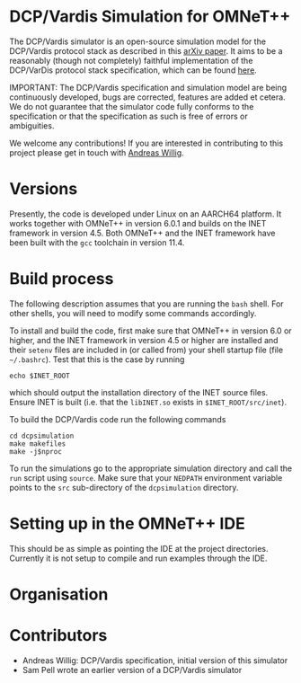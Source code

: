 
DCP/Vardis Simulation for OMNeT++
=================================

The DCP/Vardis simulator is an open-source simulation model for the
DCP/Vardis protocol stack as described in this [arXiv
paper](https://arxiv.org/abs/2404.01570). It aims to be a reasonably
(though not completely) faithful implementation of the DCP/VarDis
protocol stack specification, which can be found
[here](https://github.com/awillig/dcp-vardis.git).

IMPORTANT: The DCP/Vardis specification and simulation model are being
continuously developed, bugs are corrected, features are added et
cetera. We do not guarantee that the simulator code fully conforms to
the specification or that the specification as such is free of errors
or ambiguities.

We welcome any contributions! If you are interested in contributing to
this project please get in touch with [Andreas
Willig](mailto:andreas.willig@canterbury.ac.nz).


Versions
========

Presently, the code is developed under Linux on an AARCH64
platform. It works together with OMNeT++ in version 6.0.1 and builds
on the INET framework in version 4.5. Both OMNeT++ and the INET
framework have been built with the `gcc` toolchain in version 11.4.


Build process
=============

The following description assumes that you are running the `bash`
shell. For other shells, you will need to modify some commands
accordingly.

To install and build the code, first make sure that OMNeT++ in version
6.0 or higher, and the INET framework in version 4.5 or higher are
installed and their `setenv` files are included in (or called from)
your shell startup file (file `~/.bashrc`). Test that this is the case
by running
```shell
echo $INET_ROOT
``` 
which should output the installation directory of
the INET source files.  Ensure INET is built (i.e. that the
`libINET.so` exists in `$INET_ROOT/src/inet`).

To build the DCP/Vardis code run the following commands
```shell
cd dcpsimulation
make makefiles
make -j$nproc
```

To run the simulations go to the appropriate simulation directory and
call the `run` script using `source`. Make sure that your `NEDPATH`
environment variable points to the `src` sub-directory of the
`dcpsimulation` directory.

# Setting up in the OMNeT++ IDE
This should be as simple as pointing the IDE at the project directories.
Currently it is not setup to compile and run examples through the IDE.



Organisation
============



Contributors
============

- Andreas Willig: DCP/Vardis specification, initial version of this simulator
- Sam Pell wrote an earlier version of a DCP/Vardis simulator
